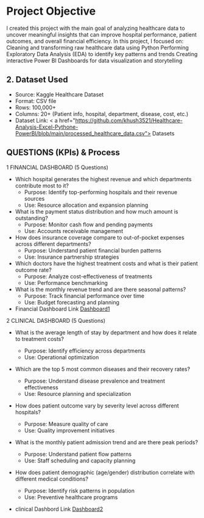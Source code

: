 # Project Objective

I created this project with the main goal of analyzing healthcare data to uncover meaningful insights that can improve hospital performance, patient outcomes, and overall financial efficiency.
In this project, I focused on: Cleaning and transforming raw healthcare data using Python Performing Exploratory Data Analysis (EDA) to identify key patterns and trends Creating interactive Power BI Dashboards for data visualization and storytelling

## 2. Dataset Used
- Source: Kaggle Healthcare Dataset
- Format: CSV file
- Rows: 100,000+
- Columns: 20+ (Patient info, hospital, department, disease, cost, etc.)
- Dataset Link: < a href="https://github.com/khush3521/Healthcare-Analysis-Excel-Pythone-PowerBI/blob/main/processed_healthcare_data.csv"> Datasets</a>


## QUESTIONS (KPIs) & Process 
1 FINANCIAL DASHBOARD (5 Questions)
- Which hospital generates the highest revenue and which departments contribute most to it?
  - Purpose: Identify top-performing hospitals and their revenue sources
  - Use: Resource allocation and expansion planning
- What is the payment status distribution and how much amount is outstanding?
  - Purpose: Monitor cash flow and pending payments
  - Use: Accounts receivable management
- How does insurance coverage compare to out-of-pocket expenses across different departments?
  - Purpose: Understand patient financial burden patterns
  - Use: Insurance partnership strategies
- Which doctors have the highest treatment costs and what is their patient outcome rate?
  - Purpose: Analyze cost-effectiveness of treatments
  - Use: Performance benchmarking
- What is the monthly revenue trend and are there seasonal patterns?
  - Purpose: Track financial performance over time
  - Use: Budget forecasting and planning
- Financial Dashboard Link <a href="https://github.com/khush3521/Healthcare-Analysis-Excel-Pythone-PowerBI/commit/5333a41317f495b2e2f989d0b6cdb4cacc0d3054#diff-72e80201d8c944740ad4ec3d54c828c97cdac2ec429f2d3a3d357fc5fc18bf37">Dashboard1<a/>

2 CLINICAL DASHBOARD (5 Questions)
- What is the average length of stay by department and how does it relate to treatment costs?
  - Purpose: Identify efficiency across departments
  - Use: Operational optimization
- Which are the top 5 most common diseases and their recovery rates?
  - Purpose: Understand disease prevalence and treatment effectiveness
  - Use: Resource planning and specialization
- How does patient outcome vary by severity level across different hospitals?
  - Purpose: Measure quality of care
  - Use: Quality improvement initiatives
- What is the monthly patient admission trend and are there peak periods?
  - Purpose: Understand patient flow patterns
  - Use: Staff scheduling and capacity planning
- How does patient demographic (age/gender) distribution correlate with different medical conditions?
  - Purpose: Identify risk patterns in population
  - Use: Preventive healthcare programs

- clinical Dashbord Link <a href="https://github.com/khush3521/Healthcare-Analysis-Excel-Pythone-PowerBI/commit/5333a41317f495b2e2f989d0b6cdb4cacc0d3054">Dashboard2</a>
